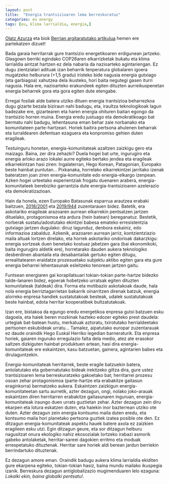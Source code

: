 ```yaml
---
layout: post
title:  "Energia trantsizioaren lema berreskuratuz"
categories: eu energy
tags: [eu, klima larrialdia, energia,]
---
```


[Olatz Azurza](https://ekopol.eus/eu/kideak/olatz-azurza/) eta biok [Berrian argitaratutako artikulua](https://www.berria.eus/paperekoa/2001/020/003/2021-12-02/energia-trantsizioaren-lema-berreskuratuz.htm) hemen ere partekatzen dizuet! 

Bada garaia herritarrak gure trantsizio energetikoaren erdigunean jartzeko. Glasgown berriki egindako COP26aren elkarrizketak bukatu eta klima larrialdia aintzat hartzen ez dela nabaria da nazioarteko agintariengan. Ez dugu zientzialari adituak izan beharrik tenperatura globalaren igoera mugatzeko helburura (+1,5 gradu) iristeko bide nagusia energia gutxiago (eta garbiagoa) xahutzea dela ikusteko, hori baita negutegi gasen iturri nagusia. Hala ere, nazioarteko erakundeek egiten dituzten aurreikuspenetan energia beharrek gora eta gora egiten dute etengabe.

Erregai fosilak alde batera utziko dituen energia trantsizioa beharrezkoa dugu gizarte bezala biziraun nahi badugu, eta, iraultza teknologikoak lagun badezake ere, gizartearen eta haren energia ohituren baitan egongo da trantsizio horren muina. Energia eredu justuago eta demokratikoago bat bermatu nahi badugu, lehentasuna eman behar zaie norbanako eta komunitateen parte-hartzeari. Horiek baitira pertsona ahulenen beharrak eta lurraldearen defentsan ezaguera eta konpromiso gehien duten eragileak.

Testuinguru honetan, energia-komunitateak azaltzen zaizkigu gero eta maizago. Baina, zer dira zehazki? Duela hogei bat urte, ingurugiro eta energia arloko arazo lokalei aurre egiteko bertako jendea eta eragileak elkarrekintzan hasi ziren: Ingalaterran, Hego Korean, Patagonian, Europako beste hainbat puntutan... Pixkanaka, horrelako elkarrekintzei jarritako izenak bateratzen joan ziren energia-komunitate edo energia-elkargo izenpean. Azken hogei urteetako esperientziak frogatu duenaren arabera, energia-komunitateek berebiziko garrantzia dute energia-trantsizioaren azelerazio eta demokratizazioan.

Hain da honela, ezen Europako Batasunak esparrua arautzea erabaki baitzuen, [2018/2001](https://www.boe.es/doue/2018/328/L00082-00209.pdf) eta [2019/944](https://www.boe.es/doue/2019/158/L00125-00199.pdf) zuzentarauen bidez. Batetik, era askotariko eragileak arazoaren aurrean elkarrekin pentsatzen jartzen dituelako, protagonismoa eta ardura (hein batean) bereganatuz. Bestetik, norberak sustatu/adostutako ekintzei babesa emateko erresistentzia gutxiago jartzen dugulako: diruz lagunduz, denbora eskainiz, edo informazioa zabalduz. Azkenik, arazoaren aurrean jarriz, kontzientziazio maila altuak lortzen direlako, eta horrek askotariko ondorioak dakarzkigu: energia sortzeak duen benetako kostuaz jabetzen gara (bai ekonomikoki, baita ingurugiro aldetik ere), horretarako dauden aukera teknologiko desberdinen abantaila eta desabantailak gertuko egiten ditugu, errealitatearen eraldatze prozesuetako subjektu aktibo egiten gara eta gure energia beharrei lehentasunak esleitzeko tenorean jartzen gaitu.

Funtsean energiaren gai korapilatsuari tokian-tokian parte-hartze bidezko talde-lanaren bidez, egoerak hobetzeko urratsak egiten dituzten komunitateak (taldeak) dira. Forma eta motibazio askotakoak daude, hala nola energia berriztagarrietan bakarrik oinarritzen direnak batzuk, energia alorreko enpresa handiek sustatutakoak besteak, udalek sustatutakoak beste hainbat, edota herritar kooperatibek bultzatutakoak.

Izan ere, bistakoa da egungo eredu energetikoa enpresa gutxi batzuen esku dagoela, eta haiek beren mozkinak hazteko edozer egiteko prest daudela: urtegiak bat-batean hustu, merkatuak aztoratu, txirotutako herrialdeetako pertsonen eskubideak urratu... Tamalez, aipatutako europar zuzentarauak ez daude oraindik Hego Euskal Herriko legedian barneraturik. Eta enpresa horiek, gaiaren inguruko erregulazio falta dela medio, atez ate erasokor saltzen dizkiguten hainbat produktuen artean, hasi dira energia-komunitateak ere eskaintzen, kasu batzuetan, gainera, agintarien babes eta dirulaguntzekin.

Energia-komunitateak herritarrek, beste eragile batzuekin batera, antolatutako eta gobernatutako bideak irekitzeko giltza dira, gure ustez trantsizioaren lema berreskuratzeko gakoetako bat; herritarrei prozesu osoan zehar protagonismoa (parte-hartze eta erabakitze gaitasun eraginkorra) bermatzeko aukera. Eskaintzen zaizkigun energia-komunitateetan sartu aurretik, azter dezagun, ongi, nolako joko-arauak eskaintzen diren herritarren erabakitze gaitasunaren inguruan, energia-komunitateak iraungo duen urrats guztietan zehar. Azter dezagun zein diru ekarpen eta lotura eskatzen duten, eta haiekin inor bazterrean utziko ote duten. Azter dezagun zein energia kontsumo maila duten eredu, eta kontsumo maila hori planetako pertsona guztiek izatea posible ote den. Ez ditzagun energia-komunitateak aspektu hauek batere axola ez zaizkien eragileen esku utzi. Egin ditzagun geure, eta sor ditzagun helburu nagusitzat onura ekologiko nahiz ekosozialak lortzeko irabazi asmorik gabeko antolaketak, herritar-sareei dagokien erritmo eta moduak errespetatuko dituztenak. Herritar sare horiek aldi berean jardun berriekin berrindartuko dituztenak.

Ez dezagun amore eman. Oraindik badugu aukera klima larrialdia ekiditen gure ekarpena egiteko, tokian-tokian hasiz, baina mundu mailako ikuspegia izanik. Berreskura dezagun antiglobalizazio mugimenduaren lelo ezaguna: *Lokalki ekin, baina globalki pentsatu!*.

